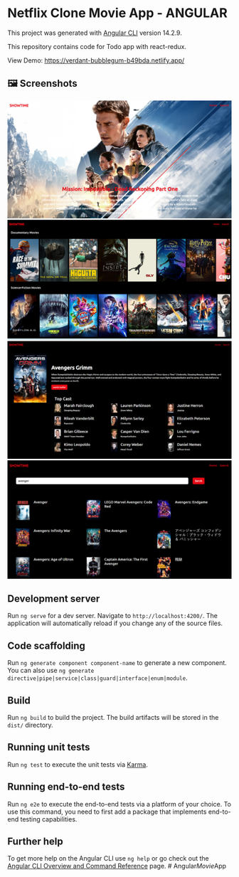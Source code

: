 # Netflix Clone Movie App - ANGULAR

This project was generated with [Angular CLI](https://github.com/angular/angular-cli) version 14.2.9.

This repository contains code for Todo app with react-redux.

View Demo:
https://verdant-bubblegum-b49bda.netlify.app/

## 🖼️ Screenshots

![Screenshot (189)](https://github.com/SanketKolankar/Angular_Movie_App/blob/main/Images/main%20Poster.png)
![Screenshot (189)](https://github.com/SanketKolankar/Angular_Movie_App/blob/main/Images/Movies%20Type.png)
![Screenshot (189)](https://github.com/SanketKolankar/Angular_Movie_App/blob/main/Images/Detail%20of%20Movies.png)
![Screenshot (189)](https://github.com/SanketKolankar/Angular_Movie_App/blob/main/Images/search%20movies.png)


## Development server

Run `ng serve` for a dev server. Navigate to `http://localhost:4200/`. The application will automatically reload if you change any of the source files.

## Code scaffolding

Run `ng generate component component-name` to generate a new component. You can also use `ng generate directive|pipe|service|class|guard|interface|enum|module`.

## Build

Run `ng build` to build the project. The build artifacts will be stored in the `dist/` directory.

## Running unit tests

Run `ng test` to execute the unit tests via [Karma](https://karma-runner.github.io).

## Running end-to-end tests

Run `ng e2e` to execute the end-to-end tests via a platform of your choice. To use this command, you need to first add a package that implements end-to-end testing capabilities.

## Further help

To get more help on the Angular CLI use `ng help` or go check out the [Angular CLI Overview and Command Reference](https://angular.io/cli) page.
#   A n g u l a r _ M o v i e _ A p p 
 
 